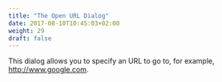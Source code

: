 ```yaml
---
title: "The Open URL Dialog"
date: 2017-08-10T10:45:03+02:00
weight: 29
draft: false
---
```


This dialog allows you to specify an URL to go to, for example, http://www.google.com.
